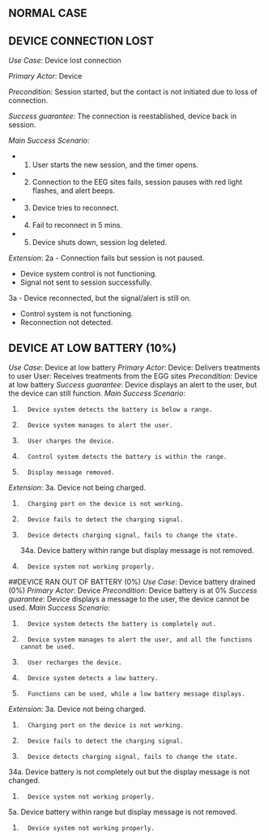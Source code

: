 ## NORMAL CASE























## DEVICE CONNECTION LOST
*Use Case*: 
Device lost connection

*Primary Actor*: 
Device

*Precondition*: 
Session started, but the contact is not initiated due to loss of connection.

*Success guarantee*: 
The connection is reestablished, device back in session.

*Main Success Scenario*: 
- 1. User starts the new session, and the timer opens.
- 2. Connection to the EEG sites fails, session pauses with red light flashes, and alert beeps.
- 3. Device tries to reconnect.
- 4. Fail to reconnect in 5 mins.
- 5. Device shuts down, session log deleted.
     
*Extension*: 
2a - Connection fails but session is not paused.
- Device system control is not functioning.
- Signal not sent to session successfully.
  
3a - Device reconnected, but the signal/alert is still on.
- Control system is not functioning.
- Reconnection not detected.
 
 
## DEVICE AT LOW BATTERY (10%)
*Use Case*: 
Device at low battery
*Primary Actor*:
Device: Delivers treatments to user
User: Receives treatments from the EGG sites
*Precondition*:
Device at low battery
*Success guarantee*:
Device displays an alert to the user, but the device can still function.
*Main Success Scenario*:
1.       Device system detects the battery is below a range.
2.       Device system manages to alert the user.
3.       User charges the device.
4.       Control system detects the battery is within the range.
5.       Display message removed.
*Extension*:
   	3a. Device not being charged.
1.       Charging port on the device is not working.
2.       Device fails to detect the charging signal.
3.       Device detects charging signal, fails to change the state.
   	34a. Device battery within range but display message is not removed.
1.       Device system not working properly.

##DEVICE RAN OUT OF BATTERY (0%)
*Use Case*:
Device battery drained (0%)
*Primary Actor*:
Device
*Precondition*:
Device battery is at 0%
*Success guarantee*:
Device displays a message to the user, the device cannot be used.
*Main Success Scenario*:
1.       Device system detects the battery is completely out.
2.       Device system manages to alert the user, and all the functions cannot be used.
3.       User recharges the device.
4.       Device system detects a low battery.
5.       Functions can be used, while a low battery message displays.
*Extension*:
3a. Device not being charged.
1.       Charging port on the device is not working.
2.       Device fails to detect the charging signal.
3.       Device detects charging signal, fails to change the state.
34a. Device battery is not completely out but the display message is not changed.
1.       Device system not working properly.
5a. Device battery within range but display message is not removed.
1.       Device system not working properly.

